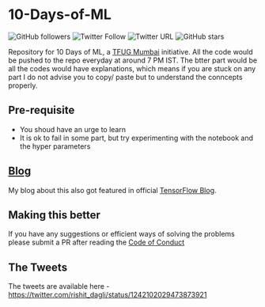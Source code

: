 # 10-Days-of-ML
![GitHub followers](https://img.shields.io/github/followers/Rishit-dagli?style=social)
![Twitter Follow](https://img.shields.io/twitter/follow/rishit_dagli?style=social)
![Twitter URL](https://img.shields.io/twitter/url?style=social&url=https%3A%2F%2Fgithub.com%2FRishit-dagli%2F10-Days-of-ML)
![GitHub stars](https://img.shields.io/github/stars/Rishit-dagli/10-Days-of-ML?style=social)

Repository for 10 Days of ML, a [TFUG Mumbai](https://www.meetup.com/tfugmumbai/) initiative. All the code would be pushed to the repo everyday at around 7 PM IST. The btter part would be all the codes would have explanations, which means if you are stuck on any part I do not advise you to copy/ paste but to understand the conncepts properly.

## Pre-requisite

* You shoud have an urge to learn
* It is ok to fail in some part, but try experimenting with the notebook and the hyper parameters

## [Blog](https://towardsdatascience.com/tips-to-building-better-deep-learning-models-from-10-days-of-ml-challenge-2cd84f12e0a4)

My blog about this also got featured in official 
[TensorFlow Blog](https://blog.tensorflow.org/2020/05/tensorflow-user-groups-updates-from-around-the-world.html).

## Making this better

If you have any suggestions or efficient ways of solving the problems please submit a PR after reading the [Code of Conduct](https://github.com/Rishit-dagli/10-Days-of-ML/CODE_OF_CONDUCT.md)

## The Tweets

The tweets are available here - https://twitter.com/rishit_dagli/status/1242102029473873921
